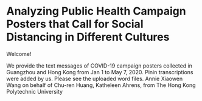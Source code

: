 # Analyzing Public Health Campaign Posters that Call for Social Distancing in Different Cultures

Welcome!

We provide the text messages of COVID-19 campaign posters collected in Guangzhou and Hong Kong from Jan 1 to May 7, 2020. Pinin transcriptions were added by us. Please see the uploaded word files.
                                                                                                                                             Annie Xiaowen Wang
                                                                                                                            on behalf of Chu-ren Huang, Katheleen Ahrens,
                                                                                                                                 from The Hong Kong Polytechnic University
